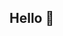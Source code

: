 ## Hello 👋

<!--
**vitoriacandido/vitoriacandido** is a ✨ _special_ ✨ repository because its `README.md` (this file) appears on your GitHub profile.

Here are some ideas to get you started:


- 🌱 I’m currently learning ... TI

- 😄 Pronouns: ... Her/She
